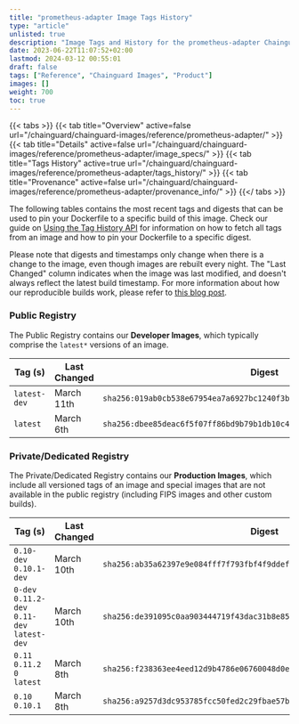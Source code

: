 ```yaml
---
title: "prometheus-adapter Image Tags History"
type: "article"
unlisted: true
description: "Image Tags and History for the prometheus-adapter Chainguard Image"
date: 2023-06-22T11:07:52+02:00
lastmod: 2024-03-12 00:55:01
draft: false
tags: ["Reference", "Chainguard Images", "Product"]
images: []
weight: 700
toc: true
---
```


{{< tabs >}}
{{< tab title="Overview" active=false url="/chainguard/chainguard-images/reference/prometheus-adapter/" >}}
{{< tab title="Details" active=false url="/chainguard/chainguard-images/reference/prometheus-adapter/image_specs/" >}}
{{< tab title="Tags History" active=true url="/chainguard/chainguard-images/reference/prometheus-adapter/tags_history/" >}}
{{< tab title="Provenance" active=false url="/chainguard/chainguard-images/reference/prometheus-adapter/provenance_info/" >}}
{{</ tabs >}}

The following tables contains the most recent tags and digests that can be used to pin your Dockerfile to a specific build of this image. Check our guide on [Using the Tag History API](/chainguard/chainguard-images/using-the-tag-history-api/) for information on how to fetch all tags from an image and how to pin your Dockerfile to a specific digest.

Please note that digests and timestamps only change when there is a change to the image, even though images are rebuilt every night. The "Last Changed" column indicates when the image was last modified, and doesn't always reflect the latest build timestamp. For more information about how our reproducible builds work, please refer to [this blog post](https://www.chainguard.dev/unchained/reproducing-chainguards-reproducible-image-builds).

### Public Registry
The Public Registry contains our **Developer Images**, which typically comprise the `latest*` versions of an image.

| Tag (s)       | Last Changed | Digest                                                                    |
|---------------|--------------|---------------------------------------------------------------------------|
|  `latest-dev` | March 11th   | `sha256:019ab0cb538e67954ea7a6927bc1240f3bc51ce74fcb1cdf4c430766a417c25c` |
|  `latest`     | March 6th    | `sha256:dbee85deac6f5f07ff86bd9b79b1db10c4ba73e52f51dff547773397bfe75e6b` |


### Private/Dedicated Registry
The Private/Dedicated Registry contains our **Production Images**, which include all versioned tags of an image and special images that are not available in the public registry (including FIPS images and other custom builds).

| Tag (s)                                       | Last Changed | Digest                                                                    |
|-----------------------------------------------|--------------|---------------------------------------------------------------------------|
|  `0.10-dev` `0.10.1-dev`                      | March 10th   | `sha256:ab35a62397e9e084fff7f793fbf4f9ddeffd5918cdf65a0c1fd68383c73dfbcd` |
|  `0-dev` `0.11.2-dev` `0.11-dev` `latest-dev` | March 10th   | `sha256:de391095c0aa903444719f43dac31b8e8539ef73bb94df8a8529bc93547cc194` |
|  `0.11` `0.11.2` `0` `latest`                 | March 8th    | `sha256:f238363ee4eed12d9b4786e06760048d0eccf8b5bf94282e3bee294267e9ed9d` |
|  `0.10` `0.10.1`                              | March 8th    | `sha256:a9257d3dc953785fcc50fed2c29fbae57bd869ca999d05faf8f495558e10692b` |

